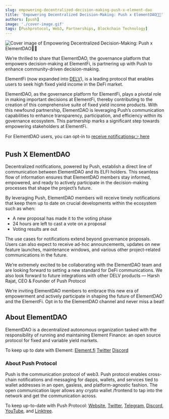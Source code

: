 ```yaml
---
slug: empowering-decentralized-decision-making-push-x-element-dao
title: 'Empowering Decentralized Decision-Making: Push x ElementDAO💙💜'
authors: [push]
image: './cover-image.gif'
tags: [Pushprotocol, Web3, Partnerships, Blockchain Technology]
---
```


![Cover image of Empowering Decentralized Decision-Making: Push x ElementDAO💙💜](./cover-image.gif)

We’re thrilled to share that ElementDAO, the governance platform that empowers decision-making at ElementFi, is partnering up with Push to enhance community-driven decision-making.

<!--truncate-->

ElementFi (now expanded into [DELV](https://www.delv.tech/)), is a leading protocol that enables users to seek high fixed yield income in the DeFi market.

ElementDAO, as the governance platform for ElementFi, plays a pivotal role in making important decisions at ElementFi, thereby contributing to the creation of this comprehensive suite of fixed yield income products. With this newfound partnership, ElementDAO is leveraging Push’s communication capabilities to enhance transparency, participation, and efficiency within its governance ecosystem. This partnership marks a significant step towards empowering stakeholders at ElementFi.

For ElementDAO users, you can opt-in to [receive notifications👉 here](http://app.push.org/channels?channel=0x349da2A6825284E9E181D46D664b95aecE86da56)

## Push X ElementDAO
Decentralized notifications, powered by Push, establish a direct line of communication between ElementDAO and its ELFI holders. This seamless flow of information ensures that ElementDAO members stay informed, empowered, and ready to actively participate in the decision-making processes that shape the project’s future.

By leveraging Push, ElementDAO members will receive timely notifications that keep them up to date on crucial developments within the ecosystem such as when:

- A new proposal has made it to the voting phase
- 24 hours are left to cast a vote on a proposal
- Voting results are out

The use cases for notifications extend beyond governance proposals. Users can also expect to receive ad-hoc announcements, updates on new feature launches, maintenance windows, and various other project-related communications in the future.

We’re extremely excited to be collaborating with the ElementDAO team and are looking forward to setting a new standard for DeFi communications. We also look forward to future integrations with other DELV products — Harsh Rajat, CEO & Founder of Push Protocol

We’re inviting ElementDAO members to embrace this new era of empowerment and actively participate in shaping the future of ElementDAO and the ElementFi. Opt in to the ElementDAO channel and never miss a beat!

## About ElementDAO
ElementDAO is a decentralized autonomous organization tasked with the responsibility of running and maintaining Element Finance: an open source protocol for fixed and variable yield markets.

To keep up to date with Element: [Element.fi](https://www.element.fi/) [Twitter](https://twitter.com/element_dao) [Discord](https://discord.gg/pvnUHuAsQ2)

### About Push Protocol

Push is the communication protocol of web3. Push protocol enables cross-chain notifications and messaging for dapps, wallets, and services tied to wallet addresses in an open, gasless, and platform-agnostic fashion. The open communication layer allows any crypto wallet /frontend to tap into the network and get the communication across.

To keep up-to-date with Push Protocol: [Website](https://push.org/), [Twitter](https://twitter.com/pushprotocol), [Telegram](https://t.me/epnsproject), [Discord](https://discord.gg/pushprotocol), [YouTube](https://www.youtube.com/c/EthereumPushNotificationService), and [Linktree](https://linktr.ee/pushprotocol).